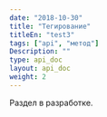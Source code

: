 ```yaml
---
date: "2018-10-30"
title: "Тегирование"
titleEn: "test3"
tags: ["api", "метод"]
Description: ""
type: api_doc
layout: api_doc
weight: 2
---
```


Раздел в разработке.